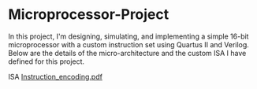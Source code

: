 # Microprocessor-Project

In this project, I'm designing, simulating, and implementing a simple 16-bit microprocessor with a custom instruction set using Quartus II and Verilog. 
Below are the details of the micro-architecture and the custom ISA I have defined for this project.

ISA
[Instruction_encoding.pdf](https://github.com/user-attachments/files/15935884/Instruction_encoding.pdf)
